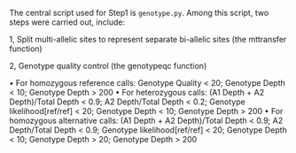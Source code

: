 The central script used for Step1 is `genotype.py`. Among this script, two steps were carried out, include:

1, Split multi-allelic sites to represent separate bi-allelic sites (the mttransfer function)

2, Genotype quality control (the genotypeqc function)

• For homozygous reference calls: Genotype Quality < 20; Genotype Depth < 10; Genotype Depth > 200
• For heterozygous calls: (A1 Depth + A2 Depth)/Total Depth < 0.9; A2 Depth/Total Depth < 0.2; Genotype likelihood[ref/ref] < 20; Genotype Depth < 10; Genotype Depth > 200
• For homozygous alternative calls: (A1 Depth + A2 Depth)/Total Depth < 0.9; A2 Depth/Total Depth < 0.9; Genotype likelihood[ref/ref] < 20; Genotype Depth < 10; Genotype Depth > 20; Genotype Depth > 200

